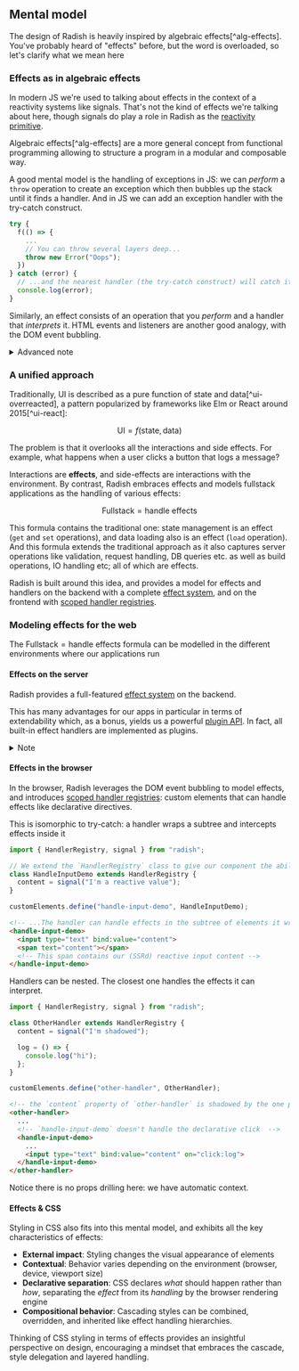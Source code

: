 ## Mental model

The design of Radish is heavily inspired by algebraic effects[^alg-effects].
You've probably heard of "effects" before, but the word is overloaded, so let's
clarify what we mean here

### Effects as in algebraic effects

In modern JS we're used to talking about effects in the context of a reactivity
systems like signals. That's not the kind of effects we're talking about here,
though signals do play a role in Radish as the
[reactivity primitive](#reactivity).

Algebraic effects[^alg-effects] are a more general concept from functional
programming allowing to structure a program in a modular and composable way.

A good mental model is the handling of exceptions in JS: we can _perform_ a
`throw` operation to create an exception which then bubbles up the stack until
it finds a handler. And in JS we can add an exception handler with the try-catch
construct.

```ts
try {
  f(() => {
    ...
    // You can throw several layers deep...
    throw new Error("Oops");
  })
} catch (error) {
  // ...and the nearest handler (the try-catch construct) will catch it
  console.log(error);
}
```

Similarly, an effect consists of an operation that you _perform_ and a handler
that _interprets_ it. HTML events and listeners are another good analogy, with
the DOM event bubbling.

<details>
  <summary>Advanced note</summary>
  <hr>
  <p>
    In algebraic effects systems like those in OCaml and <a href="https://koka-lang.github.io/koka/doc/index.html">Koka</a>, when an effect is performed, the current continuation (the rest of the computation) is captured and passed as a first-class value to the handler. The handler can then store it, discard it, resume it once or multiple times.
  </p>
  <p>
    In contrast in JavaScript we don't have first-class continuations, so we can't cleanly model the multi-shot capability. Instead we can model effects using one-shot delimited continuations, matching the intuition given above with the try-catch construct and event and listeners. It turns out that this approach is easier to reason about and fits well with how JavaScript works.
  </p>
  <hr>
</details>

### A unified approach

Traditionally, UI is described as a pure function of state and
data[^ui-overreacted], a pattern popularized by frameworks like Elm or React
around 2015[^ui-react]:

$$\mathrm{UI} = f(\mathrm{state}, \mathrm{data})$$

The problem is that it overlooks all the interactions and side effects. For
example, what happens when a user clicks a button that logs a message?

Interactions are **effects**, and side-effects are interactions with the
environment. By contrast, Radish embraces effects and models fullstack
applications as the handling of various effects:

$$\mathrm{Fullstack} = \mathrm{handle\ effects}$$

This formula contains the traditional one: state management is an effect (`get`
and `set` operations), and data loading also is an effect (`load` operation).
And this formula extends the traditional approach as it also captures server
operations like validation, request handling, DB queries etc. as well as build
operations, IO handling etc; all of which are effects.

Radish is built around this idea, and provides a model for effects and handlers
on the backend with a complete [effect system](#effect-system), and on the
frontend with [scoped handler registries](#scoped-handler-registry).

### Modeling effects for the web

The $\mathrm{Fullstack} = \mathrm{handle\ effects}$ formula can be modelled in
the different environments where our applications run

#### Effects on the server

Radish provides a full-featured [effect system](#effect-system) on the backend.

This has many advantages for our apps in particular in terms of extendability
which, as a bonus, yields us a powerful [plugin API](#plugin-api). In fact, all
built-in effect handlers are implemented as plugins.

<details>
  <summary>Note</summary>
  <hr>
  <p>
    Event bubbling is a concept specific to the DOM. There is no bubbling in environments like Deno, so the event/listeners model is not helpful on the server.
  </p>
  <hr>
</details>

#### Effects in the browser

In the browser, Radish leverages the DOM event bubbling to model effects, and
introduces [scoped handler registries](#scoped-handler-registry): custom
elements that can handle effects like declarative directives.

This is isomorphic to try-catch: a handler wraps a subtree and intercepts
effects inside it

```ts
import { HandlerRegistry, signal } from "radish";

// We extend the `HandlerRegistry` class to give our component the ability to interpret declarative directives...
class HandleInputDemo extends HandlerRegistry {
  content = signal("I'm a reactive value");
}

customElements.define("handle-input-demo", HandleInputDemo);
```

```html
<!-- ...The handler can handle effects in the subtree of elements it wraps -->
<handle-input-demo>
  <input type="text" bind:value="content">
  <span text="content"></span>
  <!-- This span contains our (SSRd) reactive input content -->
</handle-input-demo>
```

Handlers can be nested. The closest one handles the effects it can interpret.

```ts
import { HandlerRegistry, signal } from "radish";

class OtherHandler extends HandlerRegistry {
  content = signal("I'm shadowed");

  log = () => {
    console.log("hi");
  };
}

customElements.define("other-handler", OtherHandler);
```

```html
<!-- the `content` property of `other-handler` is shadowed by the one provided by  `handle-input-demo`. This offers patterns like having common hooks, or overridable defaults -->
<other-handler>
  ...
  <!-- `handle-input-demo` doesn't handle the declarative click  -->
  <handle-input-demo>
    ...
    <input type="text" bind:value="content" on="click:log">
  </handle-input-demo>
</other-handler>
```

Notice there is no props drilling here: we have automatic context.

#### Effects & CSS

Styling in CSS also fits into this mental model, and exhibits all the key
characteristics of effects:

- **External impact**: Styling changes the visual appearance of elements
- **Contextual**: Behavior varies depending on the environment (browser, device,
  viewport size)
- **Declarative separation**: CSS declares _what_ should happen rather than
  _how_, separating the _effect_ from its _handling_ by the browser rendering
  engine
- **Compositional behavior**: Cascading styles can be combined, overridden, and
  inherited like effect handling hierarchies.

Thinking of CSS styling in terms of effects provides an insightful perspective
on design, encouraging a mindset that embraces the cascade, style delegation and
layered handling.
